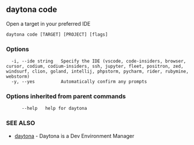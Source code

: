 ## daytona code

Open a target in your preferred IDE

```
daytona code [TARGET] [PROJECT] [flags]
```

### Options

```
  -i, --ide string   Specify the IDE (vscode, code-insiders, browser, cursor, codium, codium-insiders, ssh, jupyter, fleet, positron, zed, windsurf, clion, goland, intellij, phpstorm, pycharm, rider, rubymine, webstorm)
  -y, --yes          Automatically confirm any prompts
```

### Options inherited from parent commands

```
      --help   help for daytona
```

### SEE ALSO

* [daytona](daytona.md)	 - Daytona is a Dev Environment Manager

